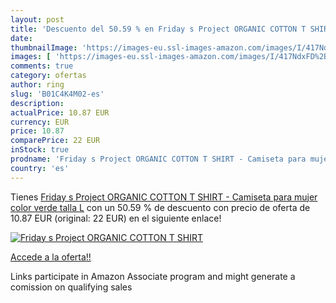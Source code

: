 ```yaml
---
layout: post
title: 'Descuento del 50.59 % en Friday s Project ORGANIC COTTON T SHIRT '
date: 
thumbnailImage: 'https://images-eu.ssl-images-amazon.com/images/I/417NdxFD%2BkL._SL200_.jpg'
images: [ 'https://images-eu.ssl-images-amazon.com/images/I/417NdxFD%2BkL._SL200_.jpg' ]
comments: true
category: ofertas
author: ring
slug: 'B01C4K4M02-es'
description:
actualPrice: 10.87 EUR
currency: EUR
price: 10.87
comparePrice: 22 EUR
inStock: true
prodname: 'Friday s Project ORGANIC COTTON T SHIRT - Camiseta para mujer  color verde  talla L'
country: 'es'
---
```


Tienes [Friday s Project ORGANIC COTTON T SHIRT - Camiseta para mujer  color verde  talla L](https://www.amazon.es/dp/B01C4K4M02/?tag=tolees-21) con un 50.59 % de descuento con precio de oferta de 10.87 EUR (original: 22 EUR) en el siguiente enlace!

[![Friday s Project ORGANIC COTTON T SHIRT ](https://images-eu.ssl-images-amazon.com/images/I/417NdxFD%2BkL._SL200_.jpg)](https://www.amazon.es/dp/B01C4K4M02/?tag=tolees-21)

[Accede a la oferta!!](https://www.amazon.es/dp/B01C4K4M02/?tag=tolees-21)

Links participate in Amazon Associate program and might generate a comission on qualifying sales


